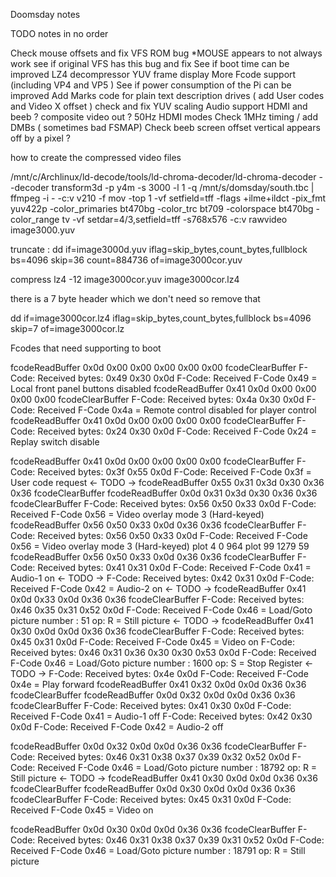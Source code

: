 Doomsday notes




TODO notes in no order

Check mouse offsets and fix VFS ROM bug
*MOUSE appears to not always work see if original VFS has this bug and fix
See if boot time can be improved
LZ4 decompressor
YUV frame display
More Fcode support (including VP4 and VP5 )
See if power consumption of the Pi can be improved
Add Marks code for plain text description drives ( add User codes and Video X offset )
check and fix YUV scaling
Audio support HDMI and beeb ?
composite video out ?
50Hz HDMI modes
Check 1MHz timing / add DMBs ( sometimes bad FSMAP)
Check beeb screen offset vertical appears off by a pixel ?



how to create the compressed video files

/mnt/c/Archlinux/ld-decode/tools/ld-chroma-decoder/ld-chroma-decoder --decoder transform3d -p y4m -s 3000 -l 1 -q /mnt/s/domsday/south.tbc  | ffmpeg -i - -c:v v210 -f mov -top 1 -vf setfield=tff -flags +ilme+ildct -pix_fmt yuv422p -color_primaries bt470bg -color_trc bt709 -colorspace bt470bg -color_range tv -vf setdar=4/3,setfield=tff -s768x576 -c:v rawvideo image3000.yuv


truncate :
dd if=image3000d.yuv iflag=skip_bytes,count_bytes,fullblock bs=4096 skip=36 count=884736 of=image3000cor.yuv

compress
lz4 -12 image3000cor.yuv image3000cor.lz4

there is a 7 byte header which we don't need so remove that

dd if=image3000cor.lz4 iflag=skip_bytes,count_bytes,fullblock bs=4096 skip=7 of=image3000cor.lz


Fcodes that need supporting to boot

fcodeReadBuffer
 0x0d 0x00 0x00 0x00 0x00 0x00 fcodeClearBuffer
F-Code: Received bytes: 0x49 0x30 0x0d
F-Code: Received F-Code 0x49 = Local front panel buttons disabled
fcodeReadBuffer
 0x41 0x0d 0x00 0x00 0x00 0x00 fcodeClearBuffer
F-Code: Received bytes: 0x4a 0x30 0x0d
F-Code: Received F-Code 0x4a = Remote control disabled for player control
fcodeReadBuffer
 0x41 0x0d 0x00 0x00 0x00 0x00 fcodeClearBuffer
F-Code: Received bytes: 0x24 0x30 0x0d
F-Code: Received F-Code 0x24 = Replay switch disable

fcodeReadBuffer
 0x41 0x0d 0x00 0x00 0x00 0x00 fcodeClearBuffer
F-Code: Received bytes: 0x3f 0x55 0x0d
F-Code: Received F-Code 0x3f = User code request         <- TODO ->
<UCD>fcodeReadBuffer
 0x55 0x31 0x3d 0x30 0x36 0x36 fcodeClearBuffer
fcodeReadBuffer
 0x0d 0x31 0x3d 0x30 0x36 0x36 fcodeClearBuffer
F-Code: Received bytes: 0x56 0x50 0x33 0x0d
F-Code: Received F-Code 0x56 = Video overlay mode 3 (Hard-keyed)
fcodeReadBuffer
 0x56 0x50 0x33 0x0d 0x36 0x36 fcodeClearBuffer
F-Code: Received bytes: 0x56 0x50 0x33 0x0d
F-Code: Received F-Code 0x56 = Video overlay mode 3 (Hard-keyed)
plot 4 0 964
plot 99 1279 59
fcodeReadBuffer
 0x56 0x50 0x33 0x0d 0x36 0x36 fcodeClearBuffer
F-Code: Received bytes: 0x41 0x31 0x0d
F-Code: Received F-Code 0x41 = Audio-1 on                <- TODO ->
F-Code: Received bytes: 0x42 0x31 0x0d
F-Code: Received F-Code 0x42 = Audio-2 on               <- TODO ->
fcodeReadBuffer
 0x41 0x0d 0x33 0x0d 0x36 0x36 fcodeClearBuffer
F-Code: Received bytes: 0x46 0x35 0x31 0x52 0x0d
F-Code: Received F-Code 0x46 = Load/Goto picture number : 51 op: R = Still picture   <- TODO ->
fcodeReadBuffer
 0x41 0x30 0x0d 0x0d 0x36 0x36 fcodeClearBuffer
F-Code: Received bytes: 0x45 0x31 0x0d
F-Code: Received F-Code 0x45 = Video on
F-Code: Received bytes: 0x46 0x31 0x36 0x30 0x30 0x53 0x0d
F-Code: Received F-Code 0x46 = Load/Goto picture number : 1600 op: S = Stop Register  <- TODO ->
F-Code: Received bytes: 0x4e 0x0d
F-Code: Received F-Code 0x4e = Play forward
fcodeReadBuffer
 0x41 0x32 0x0d 0x0d 0x36 0x36 fcodeClearBuffer
fcodeReadBuffer
 0x0d 0x32 0x0d 0x0d 0x36 0x36 fcodeClearBuffer
F-Code: Received bytes: 0x41 0x30 0x0d
F-Code: Received F-Code 0x41 = Audio-1 off
F-Code: Received bytes: 0x42 0x30 0x0d
F-Code: Received F-Code 0x42 = Audio-2 off

fcodeReadBuffer
 0x0d 0x32 0x0d 0x0d 0x36 0x36 fcodeClearBuffer
F-Code: Received bytes: 0x46 0x31 0x38 0x37 0x39 0x32 0x52 0x0d
F-Code: Received F-Code 0x46 = Load/Goto picture number : 18792 op: R = Still picture  <- TODO ->
fcodeReadBuffer
 0x41 0x30 0x0d 0x0d 0x36 0x36 fcodeClearBuffer
fcodeReadBuffer
 0x0d 0x30 0x0d 0x0d 0x36 0x36 fcodeClearBuffer
F-Code: Received bytes: 0x45 0x31 0x0d
F-Code: Received F-Code 0x45 = Video on

fcodeReadBuffer
 0x0d 0x30 0x0d 0x0d 0x36 0x36 fcodeClearBuffer
F-Code: Received bytes: 0x46 0x31 0x38 0x37 0x39 0x31 0x52 0x0d
F-Code: Received F-Code 0x46 = Load/Goto picture number : 18791 op: R = Still picture

